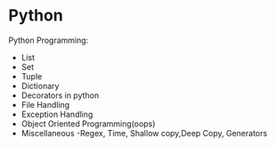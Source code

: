# Python
Python Programming:
- List
- Set
- Tuple
- Dictionary
- Decorators in python
- File Handling
- Exception Handling
- Object Oriented Programming(oops)
- Miscellaneous -Regex, Time, Shallow copy,Deep Copy, Generators
